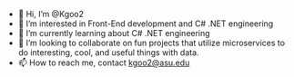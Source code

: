 - 👋 Hi, I’m @Kgoo2
- 👀 I’m interested in Front-End development and C# .NET engineering
- 🌱 I’m currently learning about C# .NET engineering
- 💞️ I’m looking to collaborate on fun projects that utilize microservices to do interesting, cool, and useful things with data.
- 📫 How to reach me, contact kgoo2@asu.edu

<!---
Kgoo2/Kgoo2 is a ✨ special ✨ repository because its `README.md` (this file) appears on your GitHub profile.
You can click the Preview link to take a look at your changes.
--->
